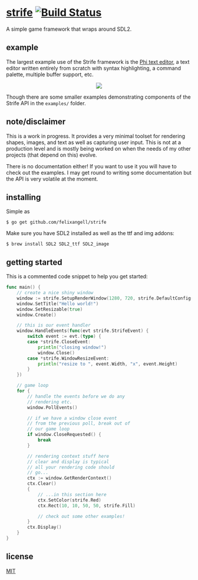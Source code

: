 # [strife](https://strife.felixangell.com) [![Build Status](https://travis-ci.org/felixangell/strife.svg?branch=master)](https://travis-ci.org/felixangell/strife)
A simple game framework that wraps around SDL2.

## example
The largest example use of the Strife framework is the [Phi text editor](//phi.felixangell.com), a text editor written entirely from scratch with syntax highlighting, a command palette, multiple buffer support, etc.

<p align="center"><img src="https://raw.githubusercontent.com/felixangell/phi/gh-pages/images/screenshot.png"></p>

Though there are some smaller examples demonstrating components of the Strife API in the `examples/` folder.

## note/disclaimer
This is a work in progress. It provides a very minimal toolset for rendering shapes, images, and text
as well as capturing user input. This is not at a production level and is mostly being worked on when the
needs of my other projects (that depend on this) evolve.

There is no documentation either! If you want to use it you will have to check out the examples. I may
get round to writing some documentation but the API is very volatile at the moment.

## installing
Simple as

	$ go get github.com/felixangell/strife

Make sure you have SDL2 installed as well as the ttf and img addons:

	$ brew install SDL2 SDL2_ttf SDL2_image

## getting started
This is a commented code snippet to help you get started:

```go
func main() {
	// create a nice shiny window
	window := strife.SetupRenderWindow(1280, 720, strife.DefaultConfig())
	window.SetTitle("Hello world!")
	window.SetResizable(true)
	window.Create()

	// this is our event handler
	window.HandleEvents(func(evt strife.StrifeEvent) {
		switch event := evt.(type) {
		case *strife.CloseEvent:
			println("closing window!")
			window.Close()
		case *strife.WindowResizeEvent:
			println("resize to ", event.Width, "x", event.Height)
		}
	})

	// game loop
	for {
		// handle the events before we do any
		// rendering etc.
		window.PollEvents()

		// if we have a window close event
		// from the previous poll, break out of
		// our game loop
		if window.CloseRequested() {
			break
		}

		// rendering context stuff here
		// clear and display is typical
		// all your rendering code should
		// go...
		ctx := window.GetRenderContext()
		ctx.Clear()
		{
			// ...in this section here
			ctx.SetColor(strife.Red)
			ctx.Rect(10, 10, 50, 50, strife.Fill)

			// check out some other examples!
		}
		ctx.Display()
	}
}
```

## license
[MIT](/LICENSE)
